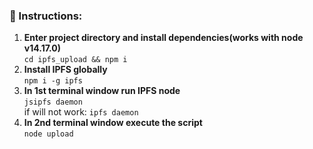 ### 🔧 Instructions:

1. **Enter project directory and install dependencies(works with node v14.17.0)**
   </br>`cd ipfs_upload && npm i`
2. **Install IPFS globally**
   </br>`npm i -g ipfs`
3. **In 1st terminal window run IPFS node**
   </br>`jsipfs daemon`
   </br>if will not work: `ipfs daemon`
4. **In 2nd terminal window execute the script**
   </br>`node upload`